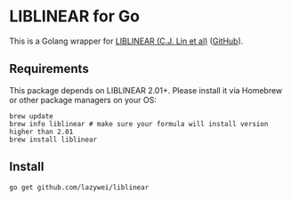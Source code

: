 LIBLINEAR for Go
==========

This is a Golang wrapper for [LIBLINEAR (C.J. Lin et al)](http://ntucsu.csie.ntu.edu.tw/~cjlin/liblinear/) ([GitHub](https://github.com/cjlin1/liblinear)).

## Requirements

This package depends on LIBLINEAR 2.01+. Please install it via Homebrew or other
package managers on your OS:

```
brew update
brew info liblinear # make sure your formula will install version higher than 2.01
brew install liblinear
```

## Install

```
go get github.com/lazywei/liblinear
```
